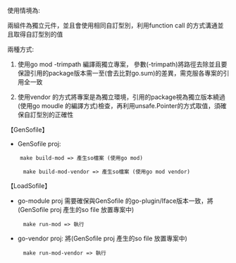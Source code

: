 使用情境為:

兩組件為獨立元件，並且會使用相同自訂型別，利用function call 的方式溝通並且取得自訂型別的值


兩種方式:

1. 使用go mod -trimpath 編譯兩獨立專案， 參數(-trimpath)將路徑去除並且要保證引用的package版本需一至(會去比對go.sum)的差異，需克服各專案的引用全一致

2. 使用vendor 的方式將專案是為獨立環境，引用的package視為獨立版本繞過(使用go moudle 的編譯方式)檢查，再利用unsafe.Pointer的方式取值，須確保自訂型別的正確性

【GenSofile】

* GenSofile proj:

```
    make build-mod => 產生so檔案 (使用go mod)
```
```
     make build-mod-vendor => 產生so檔案 (使用go mod vendor)
```
   

【LoadSofile】

* go-module proj 
需要確保與GenSofile 的go-plugin/Iface版本一致，將(GenSofile proj 產生的so file 放置專案中)
```
     make run-mod => 執行
```
   
* go-vendor proj:
將(GenSofile proj 產生的so file 放置專案中) 
```
     make run-mod-vendor => 執行
```
